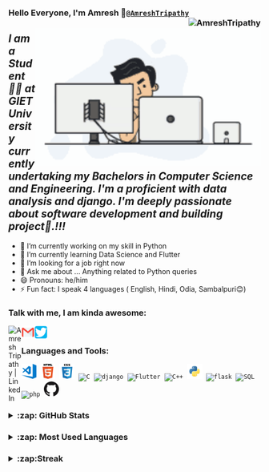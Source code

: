 ### Hello Everyone, I'm Amresh  👋<code><a href="https://github.com/AmreshTripathy">@AmreshTripathy</a></code><img align="right" src="https://komarev.com/ghpvc/?username=AmreshTripathy&label=Profile%20views&color=ab8809&style=flat" alt="AmreshTripathy" float="right"/>
 <img align="right" alt="GIF" src="https://github.com/AmreshTripathy/AmreshTripathy/blob/main/tenor.gif" width="450" height="275" />

## **_I am a Student👨‍🎓 at GIET University currently undertaking my Bachelors in Computer Science and Engineering. I'm a proficient with data analysis and django. I'm deeply passionate about software development and building project💪.!!!_**

- 🔭 I’m currently working on my skill in Python
- 🌱 I’m currently learning Data Science and Flutter
- 👯 I’m looking for a job right now
- 💬 Ask me about ... Anything related to Python queries
- 😄 Pronouns: he/him
- ⚡ Fun fact: I speak 4 languages ( English, Hindi, Odia, Sambalpuri😊)


### Talk with me, I am kinda awesome:
[<img align="left" alt="Amresh Tripathy | LinkedIn" width="26px" src="https://cdn.jsdelivr.net/npm/simple-icons@v3/icons/linkedin.svg" />](https://www.linkedin.com/in/amresh-tripathy-711b14193/)
<a href="mailto:amreshtripathy184@gmail.com"><img align="left" alt="Amresh Tripathy | Mail Id" width="26px" src="https://github.com/AmreshTripathy/AmreshTripathy/blob/main/112-gmail_email_mail-512.png" /></a>
<a href="https://twitter.com/AmreshTripathy"><img align="left" alt="Amresh Tripathy | Twitter" width="26px" src="https://github.com/AmreshTripathy/AmreshTripathy/blob/main/Twitter5.png" /></a>

<br />

### Languages and Tools:
<p>
<code><img alt="Visual Studio Code" height="30px"width="30px" src="https://raw.githubusercontent.com/github/explore/80688e429a7d4ef2fca1e82350fe8e3517d3494d/topics/visual-studio-code/visual-studio-code.png" /></code>&nbsp
<code><img alt="HTML5" height="30px"width="30px" src="https://raw.githubusercontent.com/github/explore/80688e429a7d4ef2fca1e82350fe8e3517d3494d/topics/html/html.png" /></code>&nbsp
<code><img alt="CSS3" height="30px"width="30px" src="https://raw.githubusercontent.com/github/explore/80688e429a7d4ef2fca1e82350fe8e3517d3494d/topics/css/css.png" /></code>&nbsp
<code><img alt="C" height="30px"width="30px" src="https://cdn.svgporn.com/logos/c.svg" /></code>&nbsp
<code><img alt="django" height="30px"height="30px"width="30px" src="https://cdn.svgporn.com/logos/django.svg"/></code>&nbsp
<code><img alt="Flutter" height="30px"width="30px" src="https://cdn.svgporn.com/logos/flutter.svg" /></code>&nbsp
<code><img alt="C++" height="30px"width="30px" src="https://cdn.svgporn.com/logos/c-plusplus.svg" /></code>&nbsp
<code><img alt="python" height="30px"width="30px" src="https://raw.githubusercontent.com/github/explore/80688e429a7d4ef2fca1e82350fe8e3517d3494d/topics/python/python.png" /></code>&nbsp
<code><img alt="flask" height="30px"width="30px" src="https://cdn.svgporn.com/logos/flask.svg" /></code>&nbsp
<code><img alt="SQL" height="30px"width="30px" src="https://cdn.svgporn.com/logos/mysql.svg" /></code>&nbsp
<code><img alt="php" height="30px"width="30px" src="https://cdn.svgporn.com/logos/php.svg" /></code>&nbsp
<code><img alt="GitHub" height="30px"width="30px" src="https://raw.githubusercontent.com/github/explore/78df643247d429f6cc873026c0622819ad797942/topics/github/github.png" /></code>&nbsp
</p>

<h3><details>
  <summary>:zap: GitHub Stats</summary>
  <br/>
  <img align="center" alt="Amresh's GitHub Stats" src="https://github-readme-stats.vercel.app/api?username=AmreshTripathy&show_icons=true&hide_border=true&theme=vision-friendly-dark" />
 
 </details></h3>
 
<h3><details>
  <summary>:zap: Most Used Languages</summary>
  <br/>
  <img align="center" alt="Amresh's GitHub Top Languages" src="https://github-readme-stats.vercel.app/api/top-langs/?username=AmreshTripathy&hide_border=true&theme=vision-friendly-dark" />

</details></h3>
 <h3><details>
 <summary>:zap:Streak</summary>
 <br/>
 <img align="center" src="https://github-readme-streak-stats.herokuapp.com/?user=AmreshTripathy&hide_border=true&theme=vision-friendly-dark" alt="AmreshTripathy" />

  </details></h3>





[linkedin]: https://www.linkedin.com/in/amresh-tripathy-711b14193/

